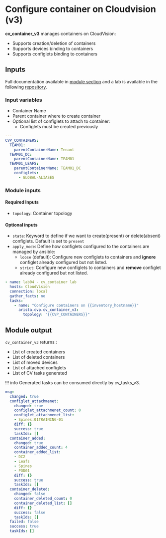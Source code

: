 # Configure container on Cloudvision (v3)

__cv_container_v3__ manages containers on CloudVision:

- Supports creation/deletion of containers
- Supports devices binding to containers
- Supports configlets binding to containers

## Inputs

Full documentation available in [module section](../../modules/cv_container_v3.rst.md) and a lab is available in the following [repository](https://github.com/arista-netdevops-community/ansible-cvp-avd-toi).

### Input variables

- Container Name
- Parent container where to create container
- Optional list of configlets to attach to container:
  - Configlets must be created previously

```yaml
---
CVP_CONTAINERS:
  TEAM01:
    parentContainerName: Tenant
  TEAM01_DC:
    parentContainerName: TEAM01
  TEAM01_LEAFS:
    parentContainerName: TEAM01_DC
    configlets:
      - GLOBAL-ALIASES
```

### Module inputs

#### Required Inputs

- `topology`: Container topology

#### Optional inputs

- `state`: Keyword to define if we want to create(present) or delete(absent) configlets. Default is set to `present`
- `apply_mode`: Define how configlets configured to the containers are managed by ansible:
  - `loose` (default): Configure new configlets to containers and __ignore__ configlet already configured but not listed.
  - `strict`: Configure new configlets to containers and __remove__ configlet already configured but not listed.


```yaml
- name: lab04 - cv_container lab
  hosts: CloudVision
  connection: local
  gather_facts: no
  tasks:
    - name: "Configure containers on {{inventory_hostname}}"
      arista.cvp.cv_container_v3:
        topology: "{{CVP_CONTAINERS}}"
```

## Module output

`cv_container_v3` returns :

- List of created containers
- List of deleted containers
- List of moved devices
- List of attached configlets
- List of CV tasks generated

!!! info
    Generated tasks can be consumed directly by cv_tasks_v3.

```yaml
msg:
  changed: true
  configlet_attachmenet:
    changed: true
    configlet_attachmenet_count: 0
    configlet_attachmenet_list:
    - Spines:01TRAINING-01
    diff: {}
    success: true
    taskIds: []
  container_added:
    changed: true
    container_added_count: 4
    container_added_list:
    - DC2
    - Leafs
    - Spines
    - POD01
    diff: {}
    success: true
    taskIds: []
  container_deleted:
    changed: false
    container_deleted_count: 0
    container_deleted_list: []
    diff: {}
    success: false
    taskIds: []
  failed: false
  success: true
  taskIds: []
```
